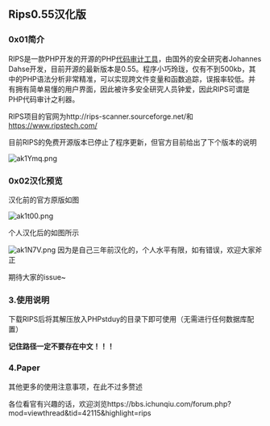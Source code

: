 ##                                                             Rips0.55汉化版

### 0x01简介

RIPS是一款PHP开发的开源的PHP[代码审计工具](http://bbs.ichunqiu.com/portal.php)，由国外的安全研究者Johannes Dahse开发，目前开源的最新版本是0.55。程序小巧玲珑，仅有不到500kb，其中的PHP语法分析非常精准，可以实现跨文件变量和函数追踪，误报率较低。并有拥有简单易懂的用户界面，因此被许多安全研究人员钟爱，因此RIPS可谓是PHP代码审计之利器。    

RIPS项目的官网为http://rips-scanner.sourceforge.net/和 https://www.ripstech.com/  

目前RIPS的免费开源版本已停止了程序更新，但官方目前给出了下个版本的说明 

![ak1Ymq.png](https://s1.ax1x.com/2020/07/28/ak1Ymq.png)


### 0x02汉化预览

汉化前的官方原版如图

![ak1t00.png](https://s1.ax1x.com/2020/07/28/ak1t00.png)

个人汉化后的如图所示

![ak1N7V.png](https://s1.ax1x.com/2020/07/28/ak1N7V.png)
因为是自己三年前汉化的，个人水平有限，如有错误，欢迎大家斧正

期待大家的issue~    


### 3.使用说明

下载RIPS后将其解压放入PHPstduy的目录下即可使用（无需进行任何数据库配置）

**记住路径一定不要存在中文！！！**



### 4.Paper

其他更多的使用注意事项，在此不过多赘述

各位看官有兴趣的话，欢迎浏览https://bbs.ichunqiu.com/forum.php?mod=viewthread&tid=42115&highlight=rips
